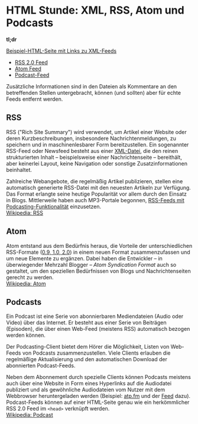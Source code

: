 # HTML Stunde: XML, RSS, Atom und Podcasts

**tl;dr**

[Beispiel-HTML-Seite mit Links zu XML-Feeds](index.html)

- [RSS 2.0 Feed](rss.xml)
- [Atom Feed](atom.xml)
- [Podcast-Feed](podcast-episodes.xml)

Zusätzliche Informationen sind in den Dateien als Kommentare an den betreffenden Stellen untergebracht, können (und sollten) aber für echte Feeds entfernt werden.

## RSS

RSS ("Rich Site Summary") wird verwendet, um Artikel einer Website oder deren Kurzbeschreibungen, insbesondere Nachrichtenmeldungen, zu speichern und in maschinenlesbarer Form bereitzustellen. Ein sogenannter RSS-Feed oder Newsfeed besteht aus einer [XML-Datei](rss.xml), die den reinen strukturierten Inhalt – beispielsweise einer Nachrichtenseite – bereithält, aber keinerlei Layout, keine Navigation oder sonstige Zusatzinformationen beinhaltet.

Zahlreiche Webangebote, die regelmäßig Artikel publizieren, stellen eine automatisch generierte RSS-Datei mit den neuesten Artikeln zur Verfügung. Das Format erlangte seine heutige Popularität vor allem durch den Einsatz in Blogs. Mittlerweile haben auch MP3-Portale begonnen, [RSS-Feeds mit Podcasting-Funktionalität](podcast-episodes.xml) einzusetzen.  
[Wikipedia: RSS](https://de.wikipedia.org/wiki/RSS_(Web-Feed))

## Atom

Atom entstand aus dem Bedürfnis heraus, die Vorteile der unterschiedlichen RSS-Formate ([0.9, 1.0, 2.0](https://de.wikipedia.org/wiki/RSS_(Web-Feed)#Versionen,_Alternativen_und_Erg%C3%A4nzungen)) in einem neuen Format zusammenzufassen und um neue Elemente zu ergänzen. Dabei haben die Entwickler – in überwiegender Mehrzahl Blogger – *Atom Syndication Format* auch so gestaltet, um den speziellen Bedürfnissen von Blogs und Nachrichtenseiten gerecht zu werden.  
[Wikipedia: Atom](https://de.wikipedia.org/wiki/Atom_(Format))

## Podcasts

Ein Podcast ist eine Serie von abonnierbaren Mediendateien (Audio oder Video) über das Internet. Er besteht aus einer Serie von Beiträgen (Episoden), die über einen Web-Feed (meistens RSS) automatisch bezogen werden können.

Der Podcasting-Client bietet dem Hörer die Möglichkeit, Listen von Web-Feeds von Podcasts zusammenzustellen. Viele Clients erlauben die regelmäßige Aktualisierung und den automatischen Download der abonnierten Podcast-Feeds.

Neben dem Abonnement durch spezielle Clients können Podcasts meistens auch über eine Website in Form eines Hyperlinks auf die Audiodatei publiziert und als gewöhnliche Audiodateien vom Nutzer mit dem Webbrowser heruntergeladen werden (Beispiel: [atp.fm](https://atp.fm/) und der [Feed](http://atp.fm/episodes?format=rss) dazu). Podcast-Feeds können auf einer HTML-Seite genau wie ein herkömmlicher RSS 2.0 Feed im `<head>` verknüpft werden.  
[Wikipedia: Podcast](https://de.wikipedia.org/wiki/Podcast)


